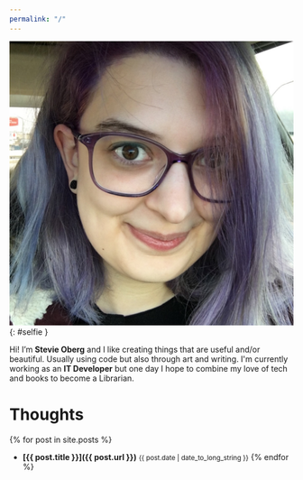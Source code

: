 ```yaml
---
permalink: "/"
---
```


![Its a Me, Stevie](/img/selfie.jpg){: #selfie }

Hi! I’m **Stevie Oberg** and I like creating things that are useful and/or beautiful. Usually using code but also through art and writing. I'm currently working as an **IT Developer** but one day I hope to combine my love of tech and books to become a Librarian.

<div id="social">
    <a href="https://github.com/{{ site.username }}">
        <i class="fab fa-github fa-2x"></i>
    </a>
    <a href="https://twitter.com/{{ site.username }}">
        <i class="fab fa-twitter fa-2x"></i>
    </a>
    <a href="https://www.linkedin.com/in/{{ site.username }}">
        <i class="fab fa-linkedin-in fa-2x"></i>
    </a>
    <a href="/feed.xml">
        <i class="fas fa-rss fa-2x"></i>
    </a>
</div>

# Thoughts
{% for post in site.posts %}
- **[{{ post.title }}]({{ post.url }})** <small>{{ post.date | date_to_long_string }}</small>
{% endfor %}
